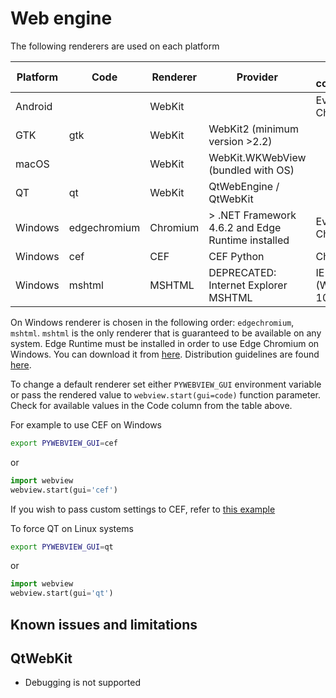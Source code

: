 # Web engine

The following renderers are used on each platform

| Platform | Code         | Renderer | Provider                                          | Browser compatibility |
|----------|--------------|----------|---------------------------------------------------|-----------------------|
| Android  |              | WebKit   |                                                   | Ever-green Chromium   |
| GTK      | gtk          | WebKit   | WebKit2 (minimum version >2.2)                    |                       |
| macOS    |              | WebKit   | WebKit.WKWebView (bundled with OS)                |                       |
| QT       | qt           | WebKit   | QtWebEngine / QtWebKit                            |                       |
| Windows  | edgechromium | Chromium | > .NET Framework 4.6.2 and Edge Runtime installed | Ever-green Chromium   |
| Windows  | cef          | CEF      | CEF Python                                        | Chrome 66             |
| Windows  | mshtml       | MSHTML   | DEPRECATED: Internet Explorer MSHTML              | IE11 (Windows 10/8/7) |

On Windows renderer is chosen in the following order: `edgechromium`, `mshtml`. `mshtml` is the only renderer that is guaranteed to be available on any system. Edge Runtime must be installed in order to use Edge Chromium on Windows. You can download it from [here](https://developer.microsoft.com/en-us/microsoft-edge/webview2/). Distribution guidelines are found [here](https://docs.microsoft.com/en-us/microsoft-edge/webview2/concepts/distribution).

To change a default renderer set either `PYWEBVIEW_GUI` environment variable or  pass the rendered value to `webview.start(gui=code)` function parameter. Check for available values in the Code column from the table above.

For example to use CEF on Windows

``` bash
export PYWEBVIEW_GUI=cef
```

or

``` python
import webview
webview.start(gui='cef')
```

If you wish to pass custom settings to CEF, refer to [this example](/examples/cef.html)

To force QT on Linux systems

``` bash
export PYWEBVIEW_GUI=qt
```

or

``` python
import webview
webview.start(gui='qt')
```

## Known issues and limitations

## QtWebKit

* Debugging is not supported
